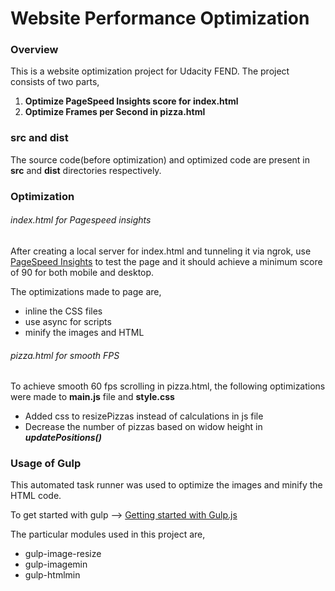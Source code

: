 Website Performance Optimization
======================

### Overview
This is a website optimization project for Udacity FEND. The project consists of two parts,

1. **Optimize PageSpeed Insights score for index.html**
2. **Optimize Frames per Second in pizza.html**

### src and dist

The source code(before optimization) and optimized code are present in **src** and **dist** directories respectively.

### Optimization
###### index.html for Pagespeed insights
After creating a local server for index.html and tunneling it via ngrok, use [PageSpeed Insights](https://developers.google.com/speed/pagespeed/insights/) to test the page and it should achieve a minimum score of 90 for both mobile and desktop.

The optimizations made to page are,
* inline the CSS files
* use async for scripts
* minify the images and HTML


###### pizza.html for smooth FPS
To achieve smooth 60 fps scrolling in pizza.html, the following optimizations were made to **main.js** file and **style.css**

* Added css to resizePizzas instead of calculations in js file
* Decrease the number of pizzas based on widow height in ***updatePositions()***

### Usage of Gulp
This automated task runner was used to optimize the images and minify the HTML code.

To get started with gulp --> [Getting started with Gulp.js](https://css-tricks.com/gulp-for-beginners/)

The particular modules used in this project are,
* gulp-image-resize
* gulp-imagemin
* gulp-htmlmin


